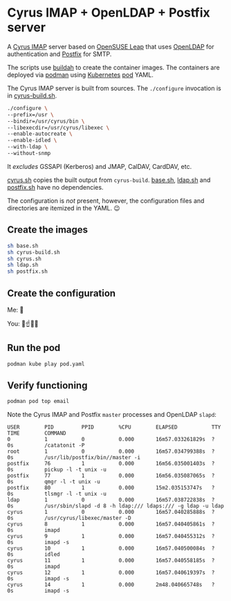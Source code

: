 # Cyrus IMAP + OpenLDAP + Postfix server

A [Cyrus IMAP](https://www.cyrusimap.org/)
server based on [OpenSUSE Leap](https://www.opensuse.org/#Leap)
that uses [OpenLDAP](https://www.openldap.org/)
for authentication and [Postfix](https://www.postfix.org/) for SMTP.

The scripts use [buildah](https://buildah.io/) to create the container images.
The containers are deployed via [podman](https://podman.io) using
[Kubernetes](https://kubernetes.io/)
[pod](https://kubernetes.io/docs/concepts/workloads/pods/) YAML.

The Cyrus IMAP server is built from sources.
The `./configure` invocation is in [cyrus-build.sh](blob/main/cyrus-build.sh).

```bash
./configure \
--prefix=/usr \
--bindir=/usr/cyrus/bin \
--libexecdir=/usr/cyrus/libexec \
--enable-autocreate \
--enable-idled \
--with-ldap \
--without-snmp
```

It _excludes_ GSSAPI (Kerberos) and JMAP, CalDAV, CardDAV, etc.

[cyrus.sh](cyrus.sh) copies the built output from  `cyrus-build`.
[base.sh](base.sh), [ldap.sh](ldap.sh) and
[postfix.sh](postfix.sh) have no dependencies.

The configuration is _not_ present, however,
the configuration files and directories are itemized in the YAML. 😉

## Create the images

```bash
sh base.sh
sh cyrus-build.sh
sh cyrus.sh
sh ldap.sh
sh postfix.sh
```

## Create the configuration

Me: 🤷

You: 🤔☝️🧑‍💻

## Run the pod

```bash
podman kube play pod.yaml
```

## Verify functioning

```sh
podman pod top email
```

Note the Cyrus IMAP and Postfix `master` processes and OpenLDAP `slapd`:

```shell
USER        PID         PPID        %CPU        ELAPSED           TTY         TIME        COMMAND
0           1           0           0.000       16m57.033261829s  ?           0s          /catatonit -P
root        1           0           0.000       16m57.034799388s  ?           0s          /usr/lib/postfix/bin//master -i
postfix     76          1           0.000       16m56.035001403s  ?           0s          pickup -l -t unix -u
postfix     77          1           0.000       16m56.035087065s  ?           0s          qmgr -l -t unix -u
postfix     80          1           0.000       15m2.035153747s   ?           0s          tlsmgr -l -t unix -u
ldap        1           0           0.000       16m57.038722838s  ?           0s          /usr/sbin/slapd -d 8 -h ldap:/// ldaps:/// -g ldap -u ldap
cyrus       1           0           0.000       16m57.040285888s  ?           0s          /usr/cyrus/libexec/master -D
cyrus       8           1           0.000       16m57.040405861s  ?           0s          imapd
cyrus       9           1           0.000       16m57.040455312s  ?           0s          imapd -s
cyrus       10          1           0.000       16m57.040500084s  ?           0s          idled
cyrus       11          1           0.000       16m57.040558185s  ?           0s          imapd
cyrus       12          1           0.000       16m57.040619397s  ?           0s          imapd -s
cyrus       14          1           0.000       2m48.040665748s   ?           0s          imapd -s
```